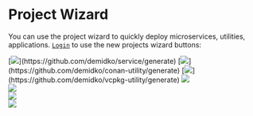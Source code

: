 # Project Wizard
You can use the project wizard to quickly deploy microservices, utilities, applications. 
[`Login`](https://github.com/login) to use the new projects wizard buttons: 

[![](https://img.shields.io/badge/Microservice%20(Kotlin,%20Java)-EA7100?style=for-the-badge&logo=java)](https://github.com/demidko/service/generate)  
[![](https://img.shields.io/badge/Command%20line%20utility%20(C++,%20Conan)-003E54?style=for-the-badge&logo=cmake)](https://github.com/demidko/conan-utility/generate)  
[![](https://img.shields.io/badge/Command%20line%20utility%20(C++,%20vcpkg)-003E54?style=for-the-badge&logo=cmake)](https://github.com/demidko/vcpkg-utility/generate)   
[![](https://img.shields.io/badge/android%20application%20(Kotlin)-darkgreen?style=for-the-badge&logo=android)](https://github.com/demidko/android/generate)  
[![](https://img.shields.io/badge/desktop-darkblue?style=for-the-badge&logo=kotlin)](https://github.com/demidko/desktop/generate)  
[![](https://img.shields.io/badge/library-EA7100?style=for-the-badge&logo=java)](https://github.com/demidko/library/generate)  
[![](https://img.shields.io/badge/telegram-blue?style=for-the-badge&logo=telegram)](https://github.com/demidko/telegram/generate)  
